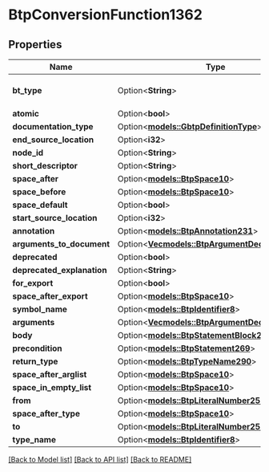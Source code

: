 # BtpConversionFunction1362

## Properties

Name | Type | Description | Notes
------------ | ------------- | ------------- | -------------
**bt_type** | Option<**String**> | Type of JSON object. | [optional]
**atomic** | Option<**bool**> |  | [optional]
**documentation_type** | Option<[**models::GbtpDefinitionType**](GBTPDefinitionType.md)> |  | [optional]
**end_source_location** | Option<**i32**> |  | [optional]
**node_id** | Option<**String**> |  | [optional]
**short_descriptor** | Option<**String**> |  | [optional]
**space_after** | Option<[**models::BtpSpace10**](BTPSpace-10.md)> |  | [optional]
**space_before** | Option<[**models::BtpSpace10**](BTPSpace-10.md)> |  | [optional]
**space_default** | Option<**bool**> |  | [optional]
**start_source_location** | Option<**i32**> |  | [optional]
**annotation** | Option<[**models::BtpAnnotation231**](BTPAnnotation-231.md)> |  | [optional]
**arguments_to_document** | Option<[**Vec<models::BtpArgumentDeclaration232>**](BTPArgumentDeclaration-232.md)> |  | [optional]
**deprecated** | Option<**bool**> |  | [optional]
**deprecated_explanation** | Option<**String**> |  | [optional]
**for_export** | Option<**bool**> |  | [optional]
**space_after_export** | Option<[**models::BtpSpace10**](BTPSpace-10.md)> |  | [optional]
**symbol_name** | Option<[**models::BtpIdentifier8**](BTPIdentifier-8.md)> |  | [optional]
**arguments** | Option<[**Vec<models::BtpArgumentDeclaration232>**](BTPArgumentDeclaration-232.md)> |  | [optional]
**body** | Option<[**models::BtpStatementBlock271**](BTPStatementBlock-271.md)> |  | [optional]
**precondition** | Option<[**models::BtpStatement269**](BTPStatement-269.md)> |  | [optional]
**return_type** | Option<[**models::BtpTypeName290**](BTPTypeName-290.md)> |  | [optional]
**space_after_arglist** | Option<[**models::BtpSpace10**](BTPSpace-10.md)> |  | [optional]
**space_in_empty_list** | Option<[**models::BtpSpace10**](BTPSpace-10.md)> |  | [optional]
**from** | Option<[**models::BtpLiteralNumber258**](BTPLiteralNumber-258.md)> |  | [optional]
**space_after_type** | Option<[**models::BtpSpace10**](BTPSpace-10.md)> |  | [optional]
**to** | Option<[**models::BtpLiteralNumber258**](BTPLiteralNumber-258.md)> |  | [optional]
**type_name** | Option<[**models::BtpIdentifier8**](BTPIdentifier-8.md)> |  | [optional]

[[Back to Model list]](../README.md#documentation-for-models) [[Back to API list]](../README.md#documentation-for-api-endpoints) [[Back to README]](../README.md)


